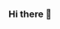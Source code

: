 ### Hi there 👋

<!--
**upoudel888/upoudel888** is a ✨ _special_ ✨ repository because its `README.md` (this file) appears on your GitHub profile.

Here are some ideas to get you started:

- 🔭 I’m currently working on ...
- 🌱 I’m currently learning ...
- 👯 I’m looking to collaborate on ...
- 🤔 I’m looking for help with ...
- 💬 Ask me about ...
- 📫 How to reach me: ...
- 😄 Pronouns: ...
- ⚡ Fun fact: ...
-->


<!--![Ujjwal's GitHub stats](https://github-readme-stats.vercel.app/api?username=upoudel888&&show_icons=true&title_color=bfbfbf&icon_color=f2e8fc&text_color=daf7dc&bg_color=0d0317)

![Top Langs](https://github-readme-stats.vercel.app/api/top-langs/?username=upoudel888&layout=compact&show_icons=true&title_color=bfbfbf&icon_color=f2e8fc&text_color=daf7dc&bg_color=0d0317) -->

